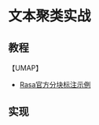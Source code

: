 # 文本聚类实战

## 教程
【UMAP】
- [Rasa官方分块标注示例](https://github.com/RasaHQ/rasalit/blob/master/notebooks/bulk-labelling/bulk-labelling.ipynb)

## 实现
